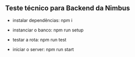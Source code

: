 ## Teste técnico para Backend da Nimbus

- instalar dependências: npm i

- instanciar o banco: npm run setup

- testar a rota: npm run test

- iniciar o server: npm run start


